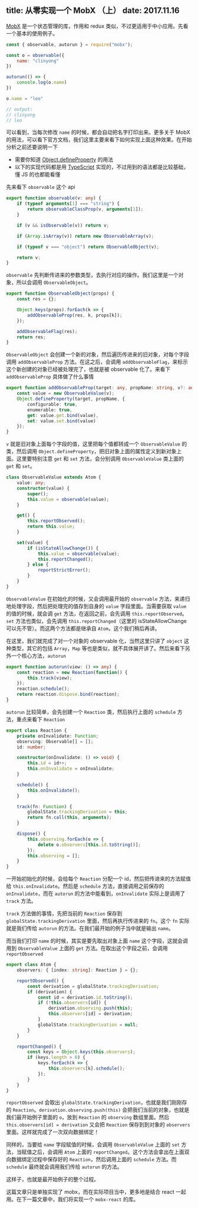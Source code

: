 title: 从零实现一个 MobX （上）
date: 2017.11.16
---

[MobX](https://github.com/mobxjs/mobx) 是一个状态管理的库，作用和 redux 类似，不过更适用于中小应用。先看一个基本的使用例子。

```js
const { observable, autorun } = require("mobx");

const o = observable({
    name: "clinyong"
})

autorun(() => {
    console.log(o.name)
})

o.name = "leo"

// output:
// clinyong
// leo
```

可以看到，当每次修改 `name` 的时候，都会自动把名字打印出来。更多关于 MobX 的用法，可以看下官方文档，我们这里主要来看下如何实现上面这种效果。在开始分析之前还要说明一下

- 需要你知道 [Object.defineProperty](https://developer.mozilla.org/en/docs/Web/JavaScript/Reference/Global_Objects/Object/defineProperty) 的用法
- 以下的实现代码都是用 [TypeScript](https://www.typescriptlang.org/) 实现的，不过用到的语法都是比较基础，懂 JS 的也都能看懂

先来看下 `observable` 这个 api

```ts
export function observable(v: any) {
	if (typeof arguments[1] === "string") {
		return observableClassProp(v, arguments[1]);
	}

	if (v && isObservable(v)) return v;

	if (Array.isArray(v)) return new ObservableArray(v);

	if (typeof v === "object") return ObservableObject(v);

	return v;
}
```

`observable` 先判断传进来的参数类型，去执行对应的操作。我们这里是一个对象，所以会调用 `ObservableObject`。

```ts
export function ObservableObject(props) {
	const res = {};

	Object.keys(props).forEach(k => {
		addObservableProp(res, k, props[k]);
	});

	addObservableFlag(res);
	return res;
}
```

`ObservableObject` 会创建一个新的对象，然后遍历传进来的旧对象，对每个字段调用 `addObservableProp` 方法。在这之后，会调用 `addObservableFlag`，来标示这个新创建的对象已经被处理完了，也就是被 observable 化了。来看下 `addObservableProp` 具体做了什么事情

```ts
export function addObservableProp(target: any, propName: string, v?: any) {
	const value = new ObservableValue(v);
	Object.defineProperty(target, propName, {
		configurable: true,
		enumerable: true,
		get: value.get.bind(value),
		set: value.set.bind(value)
	});
}
```

`v` 就是旧对象上面每个字段的值，这里把每个值都转成一个 `ObservableValue` 的类，然后调用 `Object.defineProperty`，把旧对象上面的属性定义到新对象上面。这里要特别注意 `get` 和 `set` 方法，会分别调用 `ObservableValue` 类上面的 `get` 和 `set`。

```ts
class ObservableValue extends Atom {
	value: any;
	constructor(value) {
		super();
		this.value = observable(value);
	}

	get() {
		this.reportObserved();
		return this.value;
	}

	set(value) {
		if (isStateAllowChange()) {
			this.value = observable(value);
			this.reportChanged();
		} else {
			reportStrictError();
		}
	}
}
```

`ObservableValue` 在初始化的时候，又会调用最开始的 `observable` 方法，来递归地处理字段，然后把处理完的值存到自身的 `value` 字段里面。当需要获取 `value` 的值的时候，就会调 `get` 方法，在返回之前，会先调用 `this.reportObserved`。`set` 方法也类似，会先调用 `this.reportChanged`（这里的 isStateAllowChange 可以先不管）。而这两个方法都是继承自 `Atom`，这个我们稍后再讲。

在这里，我们就完成了对一个对象的 observable 化，当然这里只讲了 `object` 这种类型，其它的包括 `Array`，`Map` 等也是类似，就不具体展开讲了。然后来看下另外一个核心方法，`autorun`

```ts
export function autorun(view: () => any) {
	const reaction = new Reaction(function() {
		this.track(view);
	});
	reaction.schedule();
	return reaction.dispose.bind(reaction);
}
```

`autorun` 比较简单，会先创建一个 `Reaction` 类，然后执行上面的 `schedule` 方法，重点来看下 `Reaction`

```ts
export class Reaction {
	private onInvalidate: Function;
	observing: Observable[] = [];
	id: number;

	constructor(onInvalidate: () => void) {
		this.id = id++;
		this.onInvalidate = onInvalidate;
	}

	schedule() {
		this.onInvalidate();
	}

	track(fn: Function) {
		globalState.trackingDerivation = this;
		return fn.call(this, arguments);
	}

	dispose() {
		this.observing.forEach(o => {
			delete o.observers[this.id.toString()];
		});
		this.observing = [];
	}
}
```

一开始初始化的时候，会给每个 `Reaction` 分配一个 id，然后把传进来的方法赋值给 `this.onInvalidate`。然后是 `schedule` 方法，直接调用之前保存的 `onInvalidate`，而在 `autorun` 的方法中能看到，`onInvalidate` 实际上是调用了 `track` 方法。

`track` 方法做的事情，先把当前的 `Reaction` 保存到 `globalState.trackingDerivation` 里面，然后再执行传进来的 `fn`。这个 `fn` 实际就是我们传给 `autorun` 的方法。在我们最开始的例子当中就是输出 `name`。

而当我们打印 `name` 的时候，其实是要先取出对象上面 `name` 这个字段，这就会调用到 `ObservableValue` 上面的 `get` 方法。在取出这个字段之前，会调用 `reportObserved`

```ts
export class Atom {
	observers: { [index: string]: Reaction } = {};

	reportObserved() {
		const derivation = globalState.trackingDerivation;
		if (derivation) {
			const id = derivation.id.toString();
			if (!this.observers[id]) {
				derivation.observing.push(this);
				this.observers[id] = derivation;
			}
			globalState.trackingDerivation = null;
		}
	}

	reportChanged() {
		const keys = Object.keys(this.observers);
		if (keys.length > 0) {
			keys.forEach(k => {
				this.observers[k].schedule();
			});
		}
	}
}
```

`reportObserved` 会取出 `globalState.trackingDerivation`，也就是我们刚刚存的 `Reaction`。`derivation.observing.push(this)` 会把我们当前的对象，也就是我们最开始例子里面的 `o`，放到 `Reaction` 的 `observing` 数组里面。然后 `this.observers[id] = derivation` 又会把 `Reaction` 保存到到对象的 `observers` 里面。这样就完成了一次双向数据绑定！

同样的，当要给 `name` 字段赋值的时候，会调用 `ObservableValue` 上面的 `set` 方法，当赋值之后，会调用 `Atom` 上面的 `reportChanged`。这个方法会拿出在上面双向数据绑定过程中保存好的 `Reaction`，然后调用上面的 `schedule` 方法。而 `schedule` 最终就会调用我们传给 `autorun` 的方法。

这样子，也就是最开始例子的整个过程。

这篇文章只是单独实现了 mobx，而在实际项目当中，更多地是结合 react 一起用。在下一篇文章中，我们将实现一个 `mobx-react` 的库。
